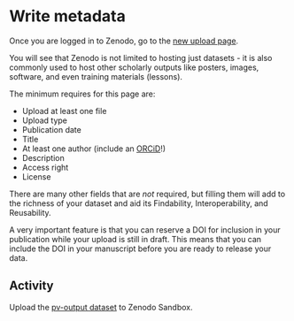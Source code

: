 # Write metadata

Once you are logged in to Zenodo, go to the [new upload page](https://sandbox.zenodo.org/deposit/new).

You will see that Zenodo is not limited to hosting just datasets - it is also commonly used to host other scholarly outputs like posters, images,
software, and even training materials (lessons).

The minimum requires for this page are:
* Upload at least one file
* Upload type
* Publication date
* Title
* At least one author (include an [ORCiD](https://orcid.org/)!)
* Description
* Access right
* License

There are many other fields that are *not* required, but filling them will add to the richness of your dataset and aid its Findability,
Interoperability, and Reusability.

A very important feature is that you can reserve a DOI for inclusion in your publication while your upload is still in draft. This means that you
can include the DOI in your manuscript before you are ready to release your data.

## Activity

Upload the [pv-output dataset](pv-output.csv) to Zenodo Sandbox.